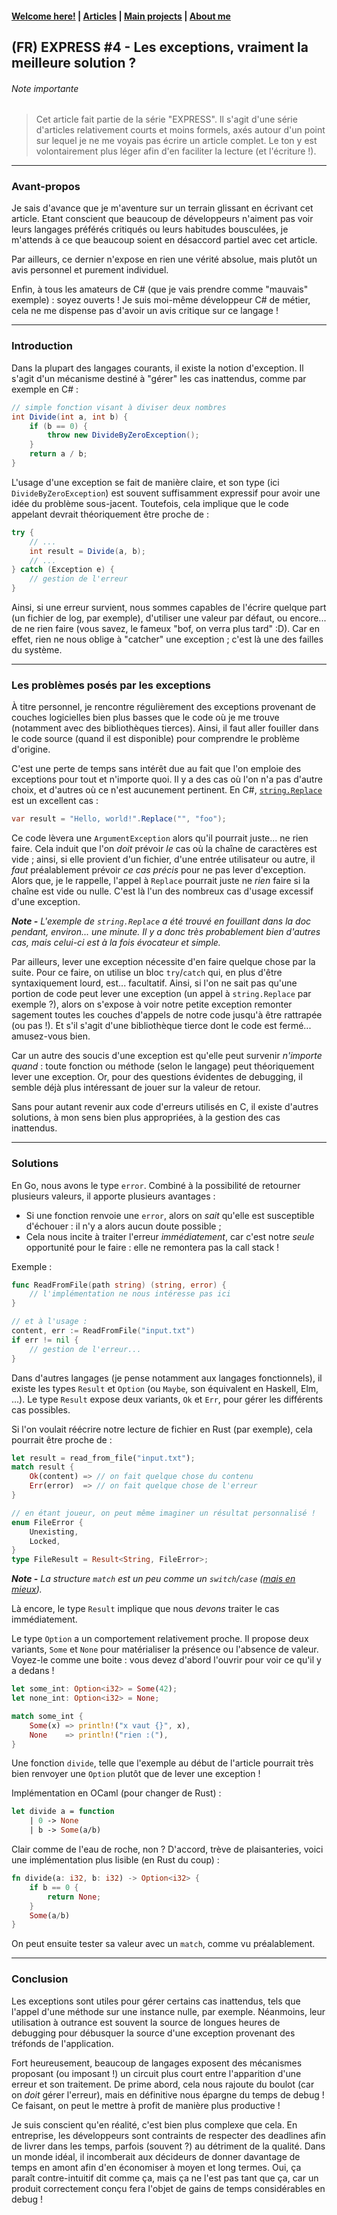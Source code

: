 #### [Welcome here!](https://vpenando.github.io) | [Articles](https://vpenando.github.io/articles.html) | [Main projects](https://vpenando.github.io/projects.html) | [About me](https://vpenando.github.io/about.html)

## (FR) EXPRESS #4 - Les exceptions, vraiment la meilleure solution ?

###### Note importante
> Cet article fait partie de la série "EXPRESS". Il s'agit d'une série d'articles relativement courts et moins formels, axés autour d'un point sur lequel je ne me voyais pas écrire un article complet. Le ton y est volontairement plus léger afin d'en faciliter la lecture (et l'écriture !).

---

### Avant-propos

Je sais d'avance que je m'aventure sur un terrain glissant en écrivant cet article.
Etant conscient que beaucoup de développeurs n'aiment pas voir leurs langages préférés critiqués ou leurs habitudes bousculées, je m'attends à ce que beaucoup soient en désaccord partiel avec cet article.

Par ailleurs, ce dernier n'expose en rien une vérité absolue, mais plutôt un avis personnel et purement individuel.

Enfin, à tous les amateurs de C# (que je vais prendre comme "mauvais" exemple) : soyez ouverts ! Je suis moi-même développeur C# de métier, cela ne me dispense pas d'avoir un avis critique sur ce langage !

---

### Introduction

Dans la plupart des langages courants, il existe la notion d'exception. Il s'agit d'un mécanisme destiné à "gérer" les cas inattendus, comme par exemple en C# :
```cs
// simple fonction visant à diviser deux nombres
int Divide(int a, int b) {
    if (b == 0) {
        throw new DivideByZeroException();
    }
    return a / b;
}
```
L'usage d'une exception se fait de manière claire, et son type (ici `DivideByZeroException`) est souvent suffisamment expressif pour avoir une idée du problème sous-jacent.
Toutefois, cela implique que le code appelant devrait théoriquement être proche de :
```cs
try {
    // ...
    int result = Divide(a, b);
    // ...
} catch (Exception e) {
    // gestion de l'erreur
}
```
Ainsi, si une erreur survient, nous sommes capables de l'écrire quelque part (un fichier de log, par exemple), d'utiliser une valeur par défaut, ou encore... de ne rien faire (vous savez, le fameux "bof, on verra plus tard" :D). Car en effet, rien ne nous oblige à "catcher" une exception ; c'est là une des failles du système.

---

### Les problèmes posés par les exceptions
À titre personnel, je rencontre régulièrement des exceptions provenant de couches logicielles bien plus basses que le code où je me trouve (notamment avec des bibliothèques tierces).
Ainsi, il faut aller fouiller dans le code source (quand il est disponible) pour comprendre le problème d'origine.

C'est une perte de temps sans intérêt due au fait que l'on emploie des exceptions pour tout et n'importe quoi. Il y a des cas où l'on n'a pas d'autre choix, et d'autres où ce n'est aucunement pertinent. En C#, [`string.Replace`](https://docs.microsoft.com/fr-fr/dotnet/api/system.string.replace?view=net-5.0) est un excellent cas :
```cs
var result = "Hello, world!".Replace("", "foo");
```
Ce code lèvera une `ArgumentException` alors qu'il pourrait juste... ne rien faire.
Cela induit que l'on *doit* prévoir *le* cas où la chaîne de caractères est vide ; ainsi, si elle provient d'un fichier, d'une entrée utilisateur ou autre, il *faut* préalablement prévoir *ce cas précis* pour ne pas lever d'exception. Alors que, je le rappelle, l'appel à `Replace` pourrait juste ne *rien* faire si la chaîne est vide ou nulle. C'est là l'un des nombreux cas d'usage excessif d'une exception.

***Note -** L'exemple de `string.Replace` a été trouvé en fouillant dans la doc pendant, environ... une minute. Il y a donc très probablement bien d'autres cas, mais celui-ci est à la fois évocateur et simple.*

Par ailleurs, lever une exception nécessite d'en faire quelque chose par la suite. Pour ce faire, on utilise un bloc `try`/`catch` qui, en plus d'être syntaxiquement lourd, est... facultatif. Ainsi, si l'on ne sait pas qu'une portion de code peut lever une exception (un appel à `string.Replace` par exemple ?), alors on s'expose à voir notre petite exception remonter sagement toutes les couches d'appels de notre code jusqu'à être rattrapée (ou pas !).
Et s'il s'agit d'une bibliothèque tierce dont le code est fermé... amusez-vous bien.

Car un autre des soucis d'une exception est qu'elle peut survenir *n'importe quand* : toute fonction ou méthode (selon le langage) peut théoriquement lever une exception. Or, pour des questions évidentes de debugging, il semble déjà plus intéressant de jouer sur la valeur de retour.

Sans pour autant revenir aux code d'erreurs utilisés en C, il existe d'autres solutions, à mon sens bien plus appropriées, à la gestion des cas inattendus.

---

### Solutions
En Go, nous avons le type `error`. Combiné à la possibilité de retourner plusieurs valeurs, il apporte plusieurs avantages :
- Si une fonction renvoie une `error`, alors on *sait* qu'elle est susceptible d'échouer : il n'y a alors aucun doute possible ;
- Cela nous incite à traiter l'erreur *immédiatement*, car c'est notre *seule* opportunité pour le faire : elle ne remontera pas la call stack !

Exemple :
```go
func ReadFromFile(path string) (string, error) {
    // l'implémentation ne nous intéresse pas ici
}

// et à l'usage :
content, err := ReadFromFile("input.txt")
if err != nil {
    // gestion de l'erreur...
}
```
Dans d'autres langages (je pense notamment aux langages fonctionnels), il existe les types `Result` et `Option` (ou `Maybe`, son équivalent en Haskell, Elm, ...).
Le type `Result` expose deux variants, `Ok` et `Err`, pour gérer les différents cas possibles.

Si l'on voulait réécrire notre lecture de fichier en Rust (par exemple), cela pourrait être proche de :
```rust
let result = read_from_file("input.txt");
match result {
    Ok(content) => // on fait quelque chose du contenu
    Err(error)  => // on fait quelque chose de l'erreur
}

// en étant joueur, on peut même imaginer un résultat personnalisé !
enum FileError {
    Unexisting,
    Locked,
}
type FileResult = Result<String, FileError>;
```
***Note -** La structure `match` est un peu comme un `switch`/`case` ([mais en mieux](https://doc.rust-lang.org/book/ch18-03-pattern-syntax.html)).*

Là encore, le type `Result` implique que nous *devons* traiter le cas immédiatement.

Le type `Option` a un comportement relativement proche. Il propose deux variants, `Some` et `None` pour matérialiser la présence ou l'absence de valeur. Voyez-le comme une boite : vous devez d'abord l'ouvrir pour voir ce qu'il y a dedans !
```rust
let some_int: Option<i32> = Some(42);
let none_int: Option<i32> = None;

match some_int {
    Some(x) => println!("x vaut {}", x),
    None    => println!("rien :("),
}
```
Une fonction `divide`, telle que l'exemple au début de l'article pourrait très bien renvoyer une `Option` plutôt que de lever une exception !

Implémentation en OCaml (pour changer de Rust) :
```ocaml
let divide a = function
    | 0 -> None
    | b -> Some(a/b)
```
Clair comme de l'eau de roche, non ? D'accord, trève de plaisanteries, voici une implémentation plus lisible (en Rust du coup) :
```rust
fn divide(a: i32, b: i32) -> Option<i32> {
    if b == 0 {
        return None;
    }
    Some(a/b)
}
```
On peut ensuite tester sa valeur avec un `match`, comme vu préalablement.

---

### Conclusion
Les exceptions sont utiles pour gérer certains cas inattendus, tels que l'appel d'une méthode sur une instance nulle, par exemple.
Néanmoins, leur utilisation à outrance est souvent la source de longues heures de debugging pour débusquer la source d'une exception provenant des tréfonds de l'application.

Fort heureusement, beaucoup de langages exposent des mécanismes proposant (ou imposant !) un circuit plus court entre l'apparition d'une erreur et son traitement. De prime abord, cela nous rajoute du boulot (car on *doit* gérer l'erreur), mais en définitive nous épargne du temps de debug ! Ce faisant, on peut le mettre à profit de manière plus productive !

Je suis conscient qu'en réalité, c'est bien plus complexe que cela. En entreprise, les développeurs sont contraints de respecter des deadlines afin de livrer dans les temps, parfois (souvent ?) au détriment de la qualité. Dans un monde idéal, il incomberait aux décideurs de donner davantage de temps en amont afin d'en économiser à moyen et long termes. Oui, ça paraît contre-intuitif dit comme ça, mais ça ne l'est pas tant que ça, car un produit correctement conçu fera l'objet de gains de temps considérables en debug !
